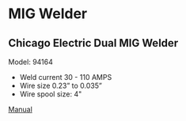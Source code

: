 # MIG Welder

## Chicago Electric Dual MIG Welder

Model: 94164

* Weld current 30 - 110 AMPS
* Wire size 0.23” to 0.035”
* Wire spool size: 4"

[Manual](https://drive.google.com/open?id=1sEncS-QVZqNk-edpvJrYu_3Ug3rL3Ajw)

